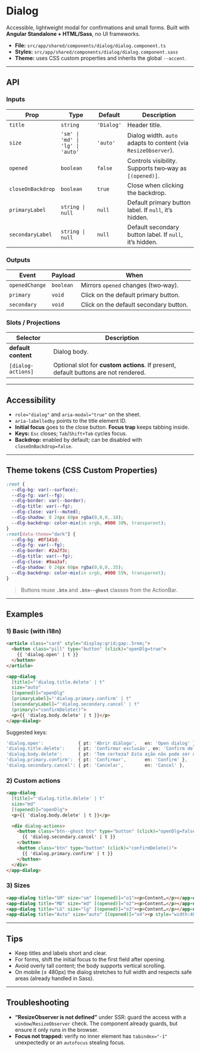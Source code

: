 # Dialog

Accessible, lightweight modal for confirmations and small forms. Built with **Angular Standalone + HTML/Sass**, no UI frameworks.

- **File:** `src/app/shared/components/dialog/dialog.component.ts`  
- **Styles:** `src/app/shared/components/dialog/dialog.component.sass`  
- **Theme:** uses CSS custom properties and inherits the global `--accent`.

---

## API

### Inputs

| Prop              | Type                             | Default      | Description                                                    |
|-------------------|----------------------------------|--------------|----------------------------------------------------------------|
| `title`           | `string`                         | `'Dialog'`   | Header title.                                                  |
| `size`            | `'sm' \| 'md' \| 'lg' \| 'auto'` | `'auto'`     | Dialog width. `auto` adapts to content (via `ResizeObserver`). |
| `opened`          | `boolean`                        | `false`      | Controls visibility. Supports two‑way as `[(opened)]`.         |
| `closeOnBackdrop` | `boolean`                        | `true`       | Close when clicking the backdrop.                              |
| `primaryLabel`    | `string \| null`                 | `null`       | Default primary button label. If `null`, it’s hidden.          |
| `secondaryLabel`  | `string \| null`                 | `null`       | Default secondary button label. If `null`, it’s hidden.        |

### Outputs

| Event            | Payload     | When                                   |
|------------------|-------------|----------------------------------------|
| `openedChange`   | `boolean`   | Mirrors `opened` changes (two‑way).    |
| `primary`        | `void`      | Click on the default primary button.   |
| `secondary`      | `void`      | Click on the default secondary button. |

### Slots / Projections

| Selector | Description |
|---|---|
| **default content** | Dialog body. |
| `[dialog-actions]` | Optional slot for **custom actions**. If present, default buttons are not rendered. |

---

## Accessibility

- `role="dialog"` and `aria-modal="true"` on the sheet.
- `aria-labelledby` points to the title element ID.
- **Initial focus** goes to the close button. **Focus trap** keeps tabbing inside.
- **Keys:** `Esc` closes; `Tab`/`Shift+Tab` cycles focus.
- **Backdrop:** enabled by default; can be disabled with `closeOnBackdrop=false`.

---

## Theme tokens (CSS Custom Properties)

```css
:root {
  --dlg-bg: var(--surface);
  --dlg-fg: var(--fg);
  --dlg-border: var(--border);
  --dlg-title: var(--fg);
  --dlg-close: var(--muted);
  --dlg-shadow: 0 24px 60px rgba(0,0,0,.18);
  --dlg-backdrop: color-mix(in srgb, #000 38%, transparent);
}
:root[data-theme="dark"] {
  --dlg-bg: #0f141d;
  --dlg-fg: var(--fg);
  --dlg-border: #2a2f3c;
  --dlg-title: var(--fg);
  --dlg-close: #9aa3af;
  --dlg-shadow: 0 24px 60px rgba(0,0,0,.35);
  --dlg-backdrop: color-mix(in srgb, #000 55%, transparent);
}
```

> Buttons reuse **`.btn`** and **`.btn--ghost`** classes from the ActionBar.

---

## Examples

### 1) Basic (with i18n)

```html
<article class="card" style="display:grid;gap:.5rem;">
  <button class="pill" type="button" (click)="openDlg=true">
    {{ 'dialog.open' | t }}
  </button>
</article>

<app-dialog
  [title]="'dialog.title.delete' | t"
  size="auto"
  [(opened)]="openDlg"
  [primaryLabel]="'dialog.primary.confirm' | t"
  [secondaryLabel]="'dialog.secondary.cancel' | t"
  (primary)="confirmDelete()">
  <p>{{ 'dialog.body.delete' | t }}</p>
</app-dialog>
```

Suggested keys:
```ts
'dialog.open':             { pt: 'Abrir diálogo',   en: 'Open dialog' },
'dialog.title.delete':     { pt: 'Confirmar exclusão', en: 'Confirm delete' },
'dialog.body.delete':      { pt: 'Tem certeza? Esta ação não pode ser desfeita.', en: 'Are you sure? This action cannot be undone.' },
'dialog.primary.confirm':  { pt: 'Confirmar',       en: 'Confirm' },
'dialog.secondary.cancel': { pt: 'Cancelar',        en: 'Cancel' },
```

### 2) Custom actions

```html
<app-dialog
  [title]="'dialog.title.delete' | t"
  size="md"
  [(opened)]="openDlg">
  <p>{{ 'dialog.body.delete' | t }}</p>

  <div dialog-actions>
    <button class="btn--ghost btn" type="button" (click)="openDlg=false">
      {{ 'dialog.secondary.cancel' | t }}
    </button>
    <button class="btn" type="button" (click)="confirmDelete()">
      {{ 'dialog.primary.confirm' | t }}
    </button>
  </div>
</app-dialog>
```

### 3) Sizes

```html
<app-dialog title="SM" size="sm" [(opened)]="o1"><p>Content…</p></app-dialog>
<app-dialog title="MD" size="md" [(opened)]="o2"><p>Content…</p></app-dialog>
<app-dialog title="LG" size="lg" [(opened)]="o3"><p>Content…</p></app-dialog>
<app-dialog title="Auto" size="auto" [(opened)]="o4"><p style="width:48ch">Adapts to content.</p></app-dialog>
```

---

## Tips

- Keep titles and labels short and clear.
- For forms, shift the initial focus to the first field after opening.
- Avoid overly tall content; the body supports vertical scrolling.
- On mobile (≤ 480px) the dialog stretches to full width and respects safe areas (already handled in Sass).

---

## Troubleshooting

- **“ResizeObserver is not defined”** under SSR: guard the access with a `window`/`ResizeObserver` check. The component already guards, but ensure it only runs in the browser.
- **Focus not trapped:** verify no inner element has `tabindex="-1"` unexpectedly or an `autofocus` stealing focus.
